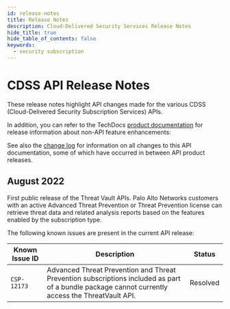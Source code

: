 ```yaml
---
id: release-notes
title: Release Notes
description: Cloud-Delivered Security Services Release Notes
hide_title: true
hide_table_of_contents: false
keywords:
  - security subscription
---
```


# CDSS API Release Notes

These release notes highlight API changes made for the various CDSS (Cloud-Delivered Security Subscription Services) APIs.

In addition, you can refer to the TechDocs [product documentation](https://docs.paloaltonetworks.com/cdss) for release information about non-API feature enhancements:

See also the [change log](../../cdss/docs/release-notes/changelog) for information on all changes to this API documentation, some of which have
occurred in between API product releases.

## August 2022

First public release of the Threat Vault APIs. Palo Alto Networks customers with an active Advanced Threat Prevention or Threat Prevention license can retrieve threat data and related analysis reports based on the features enabled by the subscription type.

The following known issues are present in the current API release:

| Known Issue ID | Description                                                                                                                                      | Status     |
| -------------- | ------------------------------------------------------------------------------------------------------------------------------------------------ | ---------- |
| `CSP-12173`    | Advanced Threat Prevention and Threat Prevention subscriptions included as part of a bundle package cannot currently access the ThreatVault API. |  Resolved  |
